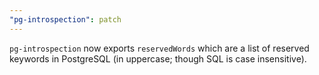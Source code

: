 ```yaml
---
"pg-introspection": patch
---
```


`pg-introspection` now exports `reservedWords` which are a list of reserved
keywords in PostgreSQL (in uppercase; though SQL is case insensitive).
